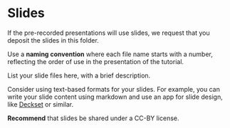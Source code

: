 # Slides

If the pre-recorded presentations will use slides, we request that you deposit the slides in this folder.

Use a **naming convention** where each file name starts with a number, reflecting the order of use in the presentation of the tutorial.

List your slide files here, with a brief description.

Consider using text-based formats for your slides. 
For example, you can write your slide content using markdown and use an app for slide design, like [Deckset](https://www.deckset.com) or similar.

**Recommend** that slides be shared under a CC-BY license.